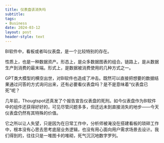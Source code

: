 ```yaml
---
title: 仪表盘该消失吗
subtitle: 
tags: 
- Business
date: 2024-03-12
layout: post
header-style: text
---
```


BI软件中，看板或者叫仪表盘，是一个比较特别的存在。

性质上，也是一种数据资产。形态上，是众多数据图表的组合。链路上，是从数据生产到消费的最末端。形式上，是数据被消费使用的几种方式之一。

GPT类大模型的横空出世，对BI软件也造成了冲击。既然可以直接把想要的数据结果通过问答的方式询问出来，还有必要看仪表盘吗？是不是意味着“仪表盘已死”呢？

几年前，Thougtspot还真发了个报告宣告仪表盘的死刑。如今仪表盘作为BI软件中的组件还获得好好的，可见尽管问题多多，但还远未到直接消失的地步——今天仪表盘仍然有其特殊的价值。

它之所以让人失望，只是因为在日常工作中，分析师被淹没在搭建看板的琐碎工作中，根本没有心思去思考底层业务逻辑，也没有用心面向用户需求场景去设计。我们得到的，往往只是一堆图卡的堆砌，死气沉沉地数字罗列。